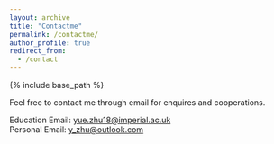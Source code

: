 ```yaml
---
layout: archive
title: "Contactme"
permalink: /contactme/
author_profile: true
redirect_from:
  - /contact
---
```

{% include base_path %}

Feel free to contact me through email for enquires and cooperations.   

Education Email: yue.zhu18@imperial.ac.uk    
Personal Email: y_zhu@outlook.com
